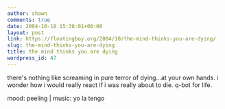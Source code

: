 ```yaml
---
author: shawn
comments: true
date: 2004-10-18 15:38:01+00:00
layout: post
link: https://floatingboy.org/2004/10/the-mind-thinks-you-are-dying/
slug: the-mind-thinks-you-are-dying
title: the mind thinks you are dying
wordpress_id: 47
---
```


there's nothing like screaming in pure terror of dying...at your own
hands. i wonder how i would really react if i was really about to
die. q-bot for life.

mood: peeling | music: yo la tengo
